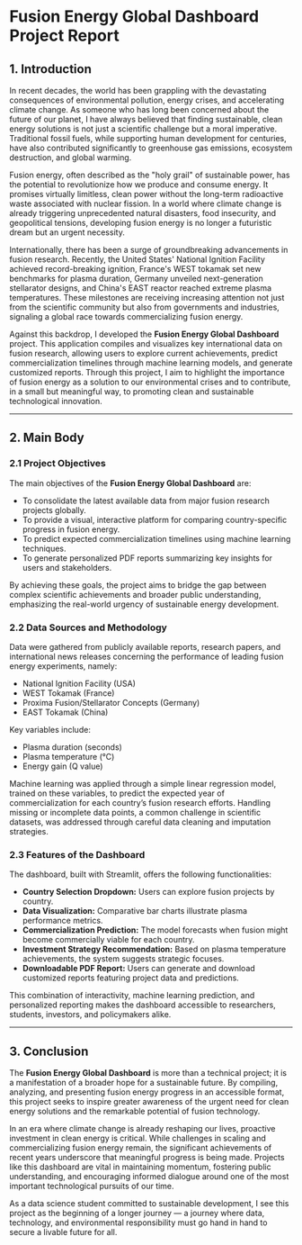 # Fusion Energy Global Dashboard Project Report

## 1. Introduction

In recent decades, the world has been grappling with the devastating consequences of environmental pollution, energy crises, and accelerating climate change. As someone who has long been concerned about the future of our planet, I have always believed that finding sustainable, clean energy solutions is not just a scientific challenge but a moral imperative. Traditional fossil fuels, while supporting human development for centuries, have also contributed significantly to greenhouse gas emissions, ecosystem destruction, and global warming.

Fusion energy, often described as the "holy grail" of sustainable power, has the potential to revolutionize how we produce and consume energy. It promises virtually limitless, clean power without the long-term radioactive waste associated with nuclear fission. In a world where climate change is already triggering unprecedented natural disasters, food insecurity, and geopolitical tensions, developing fusion energy is no longer a futuristic dream but an urgent necessity.

Internationally, there has been a surge of groundbreaking advancements in fusion research. Recently, the United States' National Ignition Facility achieved record-breaking ignition, France's WEST tokamak set new benchmarks for plasma duration, Germany unveiled next-generation stellarator designs, and China's EAST reactor reached extreme plasma temperatures. These milestones are receiving increasing attention not just from the scientific community but also from governments and industries, signaling a global race towards commercializing fusion energy.

Against this backdrop, I developed the **Fusion Energy Global Dashboard** project. This application compiles and visualizes key international data on fusion research, allowing users to explore current achievements, predict commercialization timelines through machine learning models, and generate customized reports. Through this project, I aim to highlight the importance of fusion energy as a solution to our environmental crises and to contribute, in a small but meaningful way, to promoting clean and sustainable technological innovation.

---

## 2. Main Body

### 2.1 Project Objectives

The main objectives of the **Fusion Energy Global Dashboard** are:
- To consolidate the latest available data from major fusion research projects globally.
- To provide a visual, interactive platform for comparing country-specific progress in fusion energy.
- To predict expected commercialization timelines using machine learning techniques.
- To generate personalized PDF reports summarizing key insights for users and stakeholders.

By achieving these goals, the project aims to bridge the gap between complex scientific achievements and broader public understanding, emphasizing the real-world urgency of sustainable energy development.

### 2.2 Data Sources and Methodology

Data were gathered from publicly available reports, research papers, and international news releases concerning the performance of leading fusion energy experiments, namely:
- National Ignition Facility (USA)
- WEST Tokamak (France)
- Proxima Fusion/Stellarator Concepts (Germany)
- EAST Tokamak (China)

Key variables include:
- Plasma duration (seconds)
- Plasma temperature (°C)
- Energy gain (Q value)

Machine learning was applied through a simple linear regression model, trained on these variables, to predict the expected year of commercialization for each country’s fusion research efforts. Handling missing or incomplete data points, a common challenge in scientific datasets, was addressed through careful data cleaning and imputation strategies.

### 2.3 Features of the Dashboard

The dashboard, built with Streamlit, offers the following functionalities:
- **Country Selection Dropdown:** Users can explore fusion projects by country.
- **Data Visualization:** Comparative bar charts illustrate plasma performance metrics.
- **Commercialization Prediction:** The model forecasts when fusion might become commercially viable for each country.
- **Investment Strategy Recommendation:** Based on plasma temperature achievements, the system suggests strategic focuses.
- **Downloadable PDF Report:** Users can generate and download customized reports featuring project data and predictions.

This combination of interactivity, machine learning prediction, and personalized reporting makes the dashboard accessible to researchers, students, investors, and policymakers alike.

---

## 3. Conclusion

The **Fusion Energy Global Dashboard** is more than a technical project; it is a manifestation of a broader hope for a sustainable future. By compiling, analyzing, and presenting fusion energy progress in an accessible format, this project seeks to inspire greater awareness of the urgent need for clean energy solutions and the remarkable potential of fusion technology.

In an era where climate change is already reshaping our lives, proactive investment in clean energy is critical. While challenges in scaling and commercializing fusion energy remain, the significant achievements of recent years underscore that meaningful progress is being made. Projects like this dashboard are vital in maintaining momentum, fostering public understanding, and encouraging informed dialogue around one of the most important technological pursuits of our time.

As a data science student committed to sustainable development, I see this project as the beginning of a longer journey — a journey where data, technology, and environmental responsibility must go hand in hand to secure a livable future for all.
